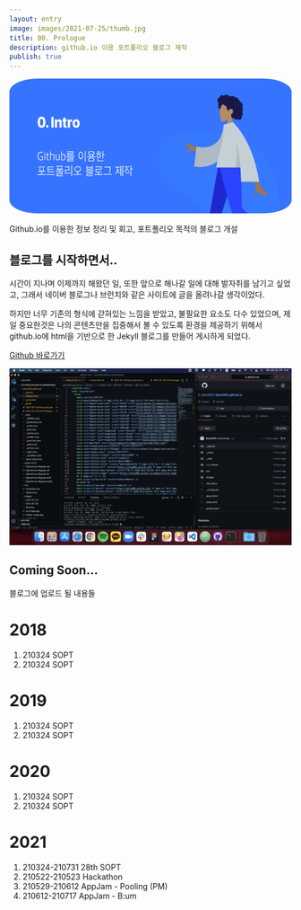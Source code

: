 ```yaml
---
layout: entry
image: images/2021-07-25/thumb.jpg
title: 00. Prologue
description: github.io 이용 포트폴리오 블로그 제작
publish: true
---
```


<img src="/images/2021-07-25/thumb.jpg" width="540" height="240"
style="border-radius:10%">

Github.io를 이용한 정보 정리 및 회고, 포트폴리오 목적의 블로그 개설

## 블로그를 시작하면서..

시간이 지나며 이제까지 해왔던 일, 또한 앞으로 해나갈 일에 대해 발자취를 남기고 싶었고,
그래서 네이버 블로그나 브런치와 같은 사이트에 글을 올려나갈 생각이었다.

하지만 너무 기존의 형식에 갇혀있는 느낌을 받았고, 불필요한 요소도 다수 있었으며,
제일 중요한것은 나의 콘텐츠만을 집중해서 볼 수 있도록 환경을 제공하기 위해서
github.io에 html을 기반으로 한 Jekyll 블로그를 만들어 게시하게 되었다.

[Github 바로가기](https://github.com/jkty2002/jkty2002.github.io)

<img src="/images/2021-07-25/1.png">

## Coming Soon...
블로그에 업로드 될 내용들

# 2018
01. 210324 SOPT
02. 210324 SOPT

# 2019
01. 210324 SOPT
02. 210324 SOPT

# 2020
01. 210324 SOPT
02. 210324 SOPT

# 2021
01. 210324-210731 28th SOPT
02. 210522-210523 Hackathon
03. 210529-210612 AppJam - Pooling (PM)
04. 210612-210717 AppJam - B:um